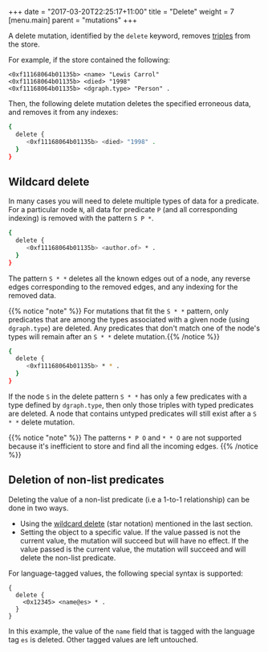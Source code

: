 +++
date = "2017-03-20T22:25:17+11:00"
title = "Delete"
weight = 7
[menu.main]
    parent = "mutations"
+++

A delete mutation, identified by the `delete` keyword, removes
[triples](/mutations/triples) from the store.

For example, if the store contained the following:
```RDF
<0xf11168064b01135b> <name> "Lewis Carrol"
<0xf11168064b01135b> <died> "1998"
<0xf11168064b01135b> <dgraph.type> "Person" .
```

Then, the following delete mutation deletes the specified erroneous data, and
removes it from any indexes:

```sh
{
  delete {
     <0xf11168064b01135b> <died> "1998" .
  }
}
```

## Wildcard delete

In many cases you will need to delete multiple types of data for a predicate.
For a particular node `N`, all data for predicate `P` (and all corresponding
indexing) is removed with the pattern `S P *`.

```sh
{
  delete {
     <0xf11168064b01135b> <author.of> * .
  }
}
```

The pattern `S * *` deletes all the known edges out of a node, any reverse edges
corresponding to the removed edges, and any indexing for the removed data.

{{% notice "note" %}} For mutations that fit the `S * *` pattern, only
predicates that are among the types associated with a given node (using
`dgraph.type`) are deleted. Any predicates that don't match one of the
node's types will remain after an `S * *` delete mutation.{{% /notice %}}

```sh
{
  delete {
     <0xf11168064b01135b> * * .
  }
}
```

If the node `S` in the delete pattern `S * *` has only a few predicates with a
type defined by `dgraph.type`, then only those triples with typed predicates are
deleted. A node that contains untyped predicates will still exist after a
`S * *` delete mutation.

{{% notice "note" %}} The patterns `* P O` and `* * O` are not supported because
it's inefficient to store and find all the incoming edges. {{% /notice %}}

## Deletion of non-list predicates

Deleting the value of a non-list predicate (i.e a 1-to-1 relationship) can be
done in two ways.

* Using the [wildcard delete](#wildcard-delete) (star notation)
 mentioned in the last section.
* Setting the object to a specific value. If the value passed is not the
current value, the mutation will succeed but will have no effect. If the value
passed is the current value, the mutation will succeed and will delete the
non-list predicate.

For language-tagged values, the following special syntax is supported:

```
{
  delete {
    <0x12345> <name@es> * .
  }
}
```

In this example, the value of the `name` field that is tagged with the language
tag `es` is deleted. Other tagged values are left untouched.


